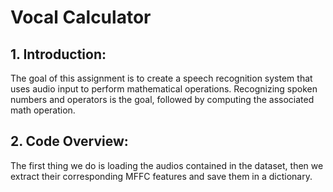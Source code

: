 # Vocal Calculator
<h2>1. Introduction: </h2>
The goal of this assignment is to create a speech recognition system that uses audio input to perform mathematical operations. Recognizing spoken numbers and operators is the goal, followed by computing the associated math operation.
<h2>2. Code Overview:</h2>
The first thing we do is loading the audios contained in the dataset, then we extract their corresponding MFFC features and save them in a dictionary.

